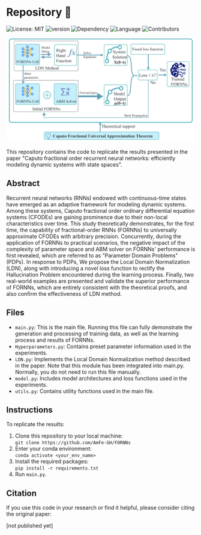 # Repository :rocket: 
![License: MIT](https://img.shields.io/badge/License-MIT-yellow.svg) 
![version](https://img.shields.io/badge/version-v2.1.0-blue) 
![Dependency](https://img.shields.io/badge/dependency-PyTorch-orange)
![Language](https://img.shields.io/badge/language-Python-blue)
![Contributors](https://img.shields.io/badge/contributors-3-p)
<p align="center">
<img src="./Manuscript/Figure/workflow.PNG"/> 
</p>
This repository contains the code to replicate the results presented in the paper "Caputo fractional order recurrent neural networks: efficiently modeling dynamic systems with state spaces". 

## Abstract
  Recurrent neural networks (RNNs) endowed with continuous-time 
  states have emerged as an adaptive framework for modeling dynamic
  systems. Among these systems, Caputo fractional order 
  ordinary differential equation  systems (CFODEs) are gaining prominence
  due to their non-local characteristics over time. 
  This study theoretically demonstrates, for the first time,
  the capability of fractional-order RNNs (FORNNs) to universally approximate
  CFODEs  with arbitrary precision.
  Concurrently, during the application of FORNNs to practical scenarios,
  the negative impact of the complexity of parameter space and
  ABM solver on FORNNs' performance is first revealed,
  which are referred to as "Parameter Domain Problems"(PDPs).
  In response to PDPs,
  We propose
  the Local Domain Normalization (LDN),
  along with introducing a novel loss function to rectify the
  Hallucination Problem encountered during the learning process.
  Finally, two real-world examples are presented and validate
  the superior performance of FORNNs,
  which are entirely consistent with the theoretical proofs,
  and also confirm the effectiveness of  LDN method.

## Files

- `main.py`: This is the main file. Running this file can fully demonstrate the generation and processing of training data, as well as the learning process and results of FORNNs.
- `Hyperparameters.py`: Contains preset parameter information used in the experiments.
- `LDN.py`: Implements the Local Domain Normalization method described in the paper. Note that this module has been integrated into main.py. Normally, you do not need to run this file manually.
- `model.py`: Includes model architectures and loss functions used in the experiments.
- `utils.py`: Contains utility functions used in the main file.

## Instructions

To replicate the results:

1. Clone this repository to your local machine:  
   `git clone https://github.com/AmFe-GH/FORNNs`
2. Enter your conda environment:   
   `conda activate <your_env_name>`
3. Install the required packages:  
   `pip install -r requirements.txt`
4. Run `main.py`.  


## Citation

If you use this code in your research or find it helpful, please consider citing the original paper:

[not published yet]



<!-- ## <img src="https://joonsungpark.s3.amazonaws.com:443/static/assets/characters/profile/Wolfgang_Schulz.png" alt="Generative Wolfgang">   Acknowledgements

This work was supported by National Natural Science Foundation of China
(Grant 12101430) and Department of Science and Technology of Sichuan
Province (Grant 2021ZYD0018). (Corresponding author: Cong Wu.)(https://yjs.cd120.com/contents/559/1710.html) -->
